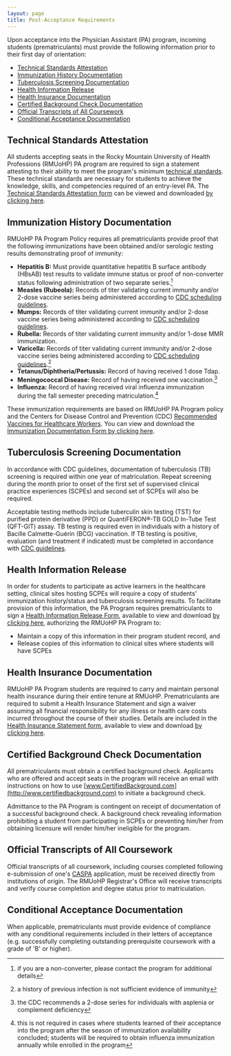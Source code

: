 ```yaml
---
layout: page
title: Post-Acceptance Requirements
---
```


Upon acceptance into the Physician Assistant (PA) program, incoming students (prematriculants) must provide the following information prior to their first day of orientation:

* [Technical Standards Attestation](#technical-standards-attestation)
* [Immunization History Documentation](#immunization-history-documentation)
* [Tuberculosis Screening Documentation](#tuberculosis-screening-documentation)
* [Health Information Release](#health-information-release)
* [Health Insurance Documentation](#health-insurance-documentation)
* [Certified Background Check Documentation](#certified-background-check-documentation) 
* [Official Transcripts of All Coursework](#official-transcripts-of-all-coursework)
* [Conditional Acceptance Documentation](#conditional-acceptance-documentation)

## Technical Standards Attestation

All students accepting seats in the Rocky Mountain University of Health Professions (RMUoHP) PA program are required to sign a statement attesting to their ability to meet the program's minimum [technical standards](/technical-standards). These technical standards are necessary for students to achieve the knowledge, skills, and competencies required of an entry-level PA. The [Technical Standards Attestation form](http://bit.ly/technicalstandardsattestation) can be viewed and downloaded [by clicking here](http://bit.ly/technicalstandardsattestation).

## Immunization History Documentation

RMUoHP PA Program Policy requires all prematriculants provide proof that the following immunizations have been obtained and/or serologic testing results demonstrating proof of immunity:

* **Hepatitis B:** Must provide quantitative hepatitis B surface antibody (HBsAB) test results to validate immune status or proof of non-converter status following administration of two separate series.[^hepBnonconverter]
* **Measles (Rubeola):** Records of titer validating current immunity and/or 2-dose vaccine series being administered according to [CDC scheduling guidelines][cdcschedule].
* **Mumps:** Records of titer validating current immunity and/or 2-dose vaccine series being administered according to [CDC scheduling guidelines][cdcschedule].
* **Rubella:** Records of titer validating current immunity and/or 1-dose MMR immunization.
* **Varicella:** Records of titer validating current immunity and/or 2-dose vaccine series being administered according to [CDC scheduling guidelines][cdcschedule].[^varicella]
* **Tetanus/Diphtheria/Pertussis:** Record of having received 1 dose Tdap.
* **Meningococcal Disease:** Record of having received one vaccination.[^mening]
* **Influenza:** Record of having received viral influenza immunization during the fall semester preceding matriculation.[^flu] 

These immunization requirements are based on RMUoHP PA Program policy and the Centers for Disease Control and Prevention (CDC) [Recommended Vaccines for Healthcare Workers][cdcschedule]. You can view and download the [Immunization Documentation Form by clicking here](http://bit.ly/RMUoHPPAImmunizationForm).

## Tuberculosis Screening Documentation

In accordance with CDC guidelines, documentation of tuberculosis (TB) screening is required within one year of matriculation. Repeat screening during the month prior to onset of the first set of supervised clinical practice experiences (SCPEs) and second set of SCPEs will also be required. 

Acceptable testing methods include tuberculin skin testing (TST) for purified protein derivative (PPD) or QuantiFERON®-TB GOLD In-Tube Test (QFT-GIT) assay. TB testing is required even in individuals with a history of Bacille Calmette-Guérin (BCG) vaccination. If TB testing is positive, evaluation (and treatment if indicated) must be completed in accordance with [CDC guidelines](http://www.cdc.gov/tb/publications/guidelines/default.htm).

## Health Information Release

In order for students to participate as active learners in the healthcare setting, clinical sites hosting SCPEs will require a copy of students' immunization history/status and tuberculosis screening results. To facilitate provision of this information, the PA Program requires prematriculants to sign a [Health Information Release Form](http://bit.ly/RMUoHPPAHealthInformationRelease), available to view and download [by clicking here](http://bit.ly/RMUoHPPAHealthInformationRelease), authorizing the RMUoHP PA Program to:

- Maintain a copy of this information in their program student record, and
- Release copies of this information to clinical sites where students will have SCPEs

## Health Insurance Documentation

RMUoHP PA Program students are required to carry and maintain personal health insurance during their entire tenure at RMUoHP. Prematriculants are required to submit a Health Insurance Statement and sign a waiver assuming all financial responsibility for any illness or health care costs incurred throughout the course of their studies. Details are included in the [Health Insurance Statement form](http://bit.ly/RMUoHPPAHealthInsDocumentation), available to view and download [by clicking here](http://bit.ly/RMUoHPPAHealthInsDocumentation). 

## Certified Background Check Documentation

All prematriculants must obtain a certified background check. Applicants who are offered and accept seats in the program will receive an email with instructions on how to use [www.CertifiedBackground.com](http://www.certifiedbackground.com) to initiate a background check. 

Admittance to the PA Program is contingent on receipt of documentation of a successful background check. A background check revealing information prohibiting a student from participating in SCPEs or preventing him/her from obtaining licensure will render him/her ineligible for the program.

## Official Transcripts of All Coursework

Official transcripts of all coursework, including courses completed following e-submission of one's [CASPA](https://portal.caspaonline.org/) application, must be received directly from institutions of origin. The RMUoHP Registrar's Office will receive transcripts and verify course completion and degree status prior to matriculation.

## Conditional Acceptance Documentation

When applicable, prematriculants must provide evidence of compliance with any conditional requirements included in their letters of acceptance (e.g. successfully completing outstanding prerequisite coursework with a grade of 'B' or higher).

[cdcschedule]: http://www.cdc.gov/vaccines/adults/rec-vac/hcw.html

[^hepBnonconverter]: if you are a non-converter, please contact the program for additional details
[^varicella]: a history of previous infection is not sufficient evidence of immunity
[^mening]: the CDC recommends a 2-dose series for individuals with asplenia or complement deficiency
[^flu]: this is not required in cases where students learned of their acceptance into the program after the season of immunization availability concluded; students will be required to obtain influenza immunization annually while enrolled in the program

